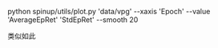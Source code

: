 python spinup/utils/plot.py 'data/vpg' --xaxis 'Epoch' --value 'AverageEpRet' 'StdEpRet' --smooth 20 

类似如此